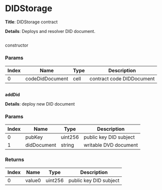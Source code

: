 # DIDStorage
**Title**: DIDStorage contract


**Details**: Deploys and resolver DID document.

##
constructor


### Params
|Index|Name           |Type      |Description              |
|-----|---------------|----------|-------------------------|
|0    |codeDidDocument|cell      |contract code DIDDocument|



##
**addDid**

**Details**: deploy new DID document


### Params
|Index|Name       |Type   |Description           |
|-----|-----------|-------|----------------------|
|0    |pubKey     |uint256|public key DID subject|
|1    |didDocument|string |writable DVD document |



### Returns
|Index|Name  |Type   |Description           |
|-----|------|-------|----------------------|
|0    |value0|uint256|public key DID subject|










